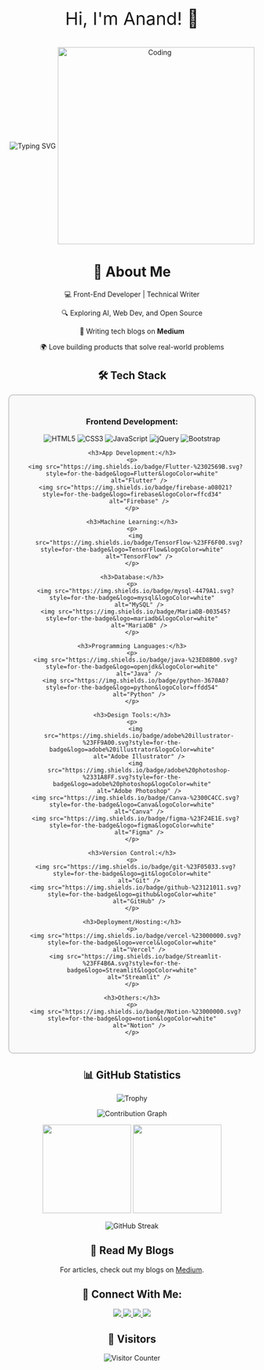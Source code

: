 <div align="center">
  <p style="font-size: 36px;">Hi, I'm Anand! 👋</p>
  <img align="center"
    src="https://readme-typing-svg.herokuapp.com?font=Fira+Code&weight=500&size=30&pause=1000&color=1E90FF&center=true&vCenter=true&width=600&lines=Front-End+Developer;Tech+%26+Finance+Enthusiast"
    alt="Typing SVG" />
  <img align="center" alt="Coding" width="400"
    src="https://user-images.githubusercontent.com/74038190/229223263-cf2e4b07-2615-4f87-9c38-e37600f8381a.gif">

  <h1>🚀 About Me</h1>
  <p>💻 Front-End Developer | Technical Writer</p>
  <p>🔍 Exploring AI, Web Dev, and Open Source</p>
  <p>📖 Writing tech blogs on <strong>Medium</strong></p>
  <p>🌍 Love building products that solve real-world problems</p>

  <h2>🛠️ Tech Stack</h2>

  <div style="border: 2px solid #ccc; border-radius: 10px; padding: 20px; background-color: #f9f9f9;">
    <h3>Frontend Development:</h3>
    <p>
      <img src="https://img.shields.io/badge/html5-%23E34F26.svg?style=for-the-badge&logo=html5&logoColor=white"
        alt="HTML5" />
      <img src="https://img.shields.io/badge/css3-%231572B6.svg?style=for-the-badge&logo=css3&logoColor=white"
        alt="CSS3" />
      <img
        src="https://img.shields.io/badge/javascript-%23323330.svg?style=for-the-badge&logo=javascript&logoColor=%23F7DF1E"
        alt="JavaScript" />
      <img src="https://img.shields.io/badge/jquery-%230769AD.svg?style=for-the-badge&logo=jquery&logoColor=white"
        alt="jQuery" />
      <img src="https://img.shields.io/badge/bootstrap-%238511FA.svg?style=for-the-badge&logo=bootstrap&logoColor=white"
        alt="Bootstrap" />
    </p>

    <h3>App Development:</h3>
    <p>
      <img src="https://img.shields.io/badge/Flutter-%2302569B.svg?style=for-the-badge&logo=Flutter&logoColor=white"
        alt="Flutter" />
      <img src="https://img.shields.io/badge/firebase-a08021?style=for-the-badge&logo=firebase&logoColor=ffcd34"
        alt="Firebase" />
    </p>

    <h3>Machine Learning:</h3>
    <p>
      <img
        src="https://img.shields.io/badge/TensorFlow-%23FF6F00.svg?style=for-the-badge&logo=TensorFlow&logoColor=white"
        alt="TensorFlow" />
    </p>

    <h3>Database:</h3>
    <p>
      <img src="https://img.shields.io/badge/mysql-4479A1.svg?style=for-the-badge&logo=mysql&logoColor=white"
        alt="MySQL" />
      <img src="https://img.shields.io/badge/MariaDB-003545?style=for-the-badge&logo=mariadb&logoColor=white"
        alt="MariaDB" />
    </p>

    <h3>Programming Languages:</h3>
    <p>
      <img src="https://img.shields.io/badge/java-%23ED8B00.svg?style=for-the-badge&logo=openjdk&logoColor=white"
        alt="Java" />
      <img src="https://img.shields.io/badge/python-3670A0?style=for-the-badge&logo=python&logoColor=ffdd54"
        alt="Python" />
    </p>

    <h3>Design Tools:</h3>
    <p>
      <img
        src="https://img.shields.io/badge/adobe%20illustrator-%23FF9A00.svg?style=for-the-badge&logo=adobe%20illustrator&logoColor=white"
        alt="Adobe Illustrator" />
      <img
        src="https://img.shields.io/badge/adobe%20photoshop-%2331A8FF.svg?style=for-the-badge&logo=adobe%20photoshop&logoColor=white"
        alt="Adobe Photoshop" />
      <img src="https://img.shields.io/badge/Canva-%2300C4CC.svg?style=for-the-badge&logo=Canva&logoColor=white"
        alt="Canva" />
      <img src="https://img.shields.io/badge/figma-%23F24E1E.svg?style=for-the-badge&logo=figma&logoColor=white"
        alt="Figma" />
    </p>

    <h3>Version Control:</h3>
    <p>
      <img src="https://img.shields.io/badge/git-%23F05033.svg?style=for-the-badge&logo=git&logoColor=white"
        alt="Git" />
      <img src="https://img.shields.io/badge/github-%23121011.svg?style=for-the-badge&logo=github&logoColor=white"
        alt="GitHub" />
    </p>

    <h3>Deployment/Hosting:</h3>
    <p>
      <img src="https://img.shields.io/badge/vercel-%23000000.svg?style=for-the-badge&logo=vercel&logoColor=white"
        alt="Vercel" />
      <img src="https://img.shields.io/badge/Streamlit-%23FF4B6A.svg?style=for-the-badge&logo=Streamlit&logoColor=white"
        alt="Streamlit" />
    </p>

    <h3>Others:</h3>
    <p>
      <img src="https://img.shields.io/badge/Notion-%23000000.svg?style=for-the-badge&logo=notion&logoColor=white"
        alt="Notion" />
    </p>
  </div>

  <h2>📊 GitHub Statistics</h2>
  <p align="center">
    <img
      src="https://github-profile-trophy.vercel.app/?username=anandsundaramoorthysa&theme=darkhub&no-frame=true&row=1&&margin-w=30&no-bg=true"
      alt="Trophy" />
  </p>

  <p align="center">
    <img
      src="https://github-readme-activity-graph.vercel.app/graph?username=anandsundaramoorthysa&theme=blue-dark&hide_border=true"
      alt="Contribution Graph" />
  </p>

  <div align="center">
    <img height="180em"
      src="https://github-readme-stats.vercel.app/api?username=anandsundaramoorthysa&show_icons=true&theme=midnight-purple&include_all_commits=true&count_private=true" />
    <img height="180em"
      src="https://github-readme-stats.vercel.app/api/top-langs/?username=anandsundaramoorthysa&layout=compact&langs_count=8&theme=midnight-purple" />
  </div>

  <p align="center">
    <img src="https://github-readme-streak-stats.herokuapp.com/?user=anandsundaramoorthysa&theme=midnight-purple"
      alt="GitHub Streak" />
  </p>

  <h2>📖 Read My Blogs</h2>
  <p>For articles, check out my blogs on <a href="https://medium.com/@anandsundaramoorthysa" target="_blank">Medium</a>.
  </p>

  <h2>🤝 Connect With Me:</h2>
  <p align="center">
    <a href="https://www.linkedin.com/in/anandsundaramoorthysa/">
      <img src="https://img.shields.io/badge/LinkedIn-0077B5?style=for-the-badge&logo=linkedin&logoColor=white" />
    </a>
    <a href="https://github.com/anandsundaramoorthysa">
      <img src="https://img.shields.io/badge/GitHub-181717?style=for-the-badge&logo=github&logoColor=white" />
    </a>
    <a href="https://medium.com/@anandsundaramoorthysa">
      <img src="https://img.shields.io/badge/Medium-12100E?style=for-the-badge&logo=medium&logoColor=white" />
    </a>
    <a href="mailto:sanand03072005@gmail.com">
      <img src="https://img.shields.io/badge/Email-D14836?style=for-the-badge&logo=gmail&logoColor=white" />
    </a>
  </p>

  <h2>👀 Visitors</h2>
  <p align="center">
    <img src="https://profile-counter.glitch.me/anandsundaramoorthysa/count.svg" alt="Visitor Counter" />
  </p>
</div>
